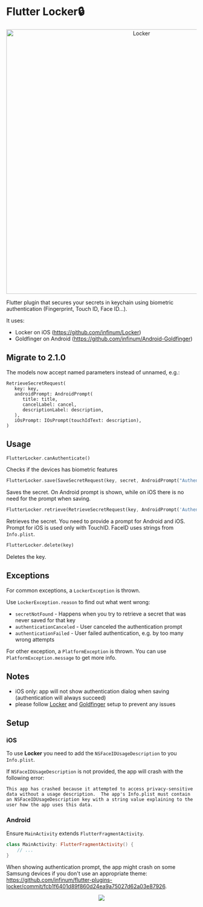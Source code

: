 # Flutter Locker🔒 

<p align="center">
    <img src="https://raw.githubusercontent.com/infinum/flutter-plugins-locker/master/Locker-github.jpg" width="700" max-width="50%" alt="Locker"/>
</p>

Flutter plugin that secures your secrets in keychain using biometric authentication (Fingerprint, Touch ID, Face ID...).


It uses:
 - Locker on iOS (https://github.com/infinum/Locker)
 - Goldfinger on Android (https://github.com/infinum/Android-Goldfinger)

## Migrate to 2.1.0

The models now accept named parameters instead of unnamed, e.g.:

```
RetrieveSecretRequest(
   key: key,
   androidPrompt: AndroidPrompt(
      title: title,
      cancelLabel: cancel,
      descriptionLabel: description,
   ),
   iOsPrompt: IOsPrompt(touchIdText: description),
)
```
 
## Usage

```dart
FlutterLocker.canAuthenticate()
```
Checks if the devices has biometric features

```dart
FlutterLocker.save(SaveSecretRequest(key, secret, AndroidPrompt("Authenticate", "Cancel")))
``` 
Saves the secret. On Android prompt is shown, while on iOS there is no need for the prompt when saving.

```dart
FlutterLocker.retrieve(RetrieveSecretRequest(key, AndroidPrompt('Authenticate', 'Cancel'), IOsPrompt('Authenticate')))
```
Retrieves the secret. You need to provide a prompt for Android and iOS. Prompt for iOS is used only with TouchID. FaceID uses strings from `Info.plist`.

```dart
FlutterLocker.delete(key)
```
Deletes the key.


## Exceptions

For common exceptions, a `LockerException` is thrown. 

Use `LockerException.reason` to find out what went wrong: 

- `secretNotFound` - Happens when you try to retrieve a secret that was never saved for that key
- `authenticationCanceled` - User canceled the authentication prompt
- `authenticationFailed` - User failed authentication, e.g. by too many wrong attempts

For other exception, a `PlatformException` is thrown. You can use `PlatformException.message` to get more info.
 
## Notes

- iOS only: app will not show authentication dialog when saving (authentication will always succeed)
- please follow [Locker](https://github.com/infinum/Locker) and [Goldfinger](https://github.com/infinum/Android-Goldfinger) setup to prevent any issues

## Setup

### iOS

To use **Locker** you need to add the `NSFaceIDUsageDescription` to you `Info.plist`.

If `NSFaceIDUsageDescription` is not provided, the app will crash with the following error:
```
This app has crashed because it attempted to access privacy-sensitive data without a usage description.  The app's Info.plist must contain an NSFaceIDUsageDescription key with a string value explaining to the user how the app uses this data.
```

### Android

Ensure `MainActivity` extends `FlutterFragmentActivity`.

```kotlin
class MainActivity: FlutterFragmentActivity() {
    // ...
}
```

When showing authentication prompt, the app might crash on some Samsung devices if you don't use an appropriate theme: https://github.com/infinum/flutter-plugins-locker/commit/fcb1f6401d89f860d24ea9a75027d62a03e87926.

<p align="center">
  <a href='https://infinum.com'>
    <picture>
        <source srcset="https://assets.infinum.com/brand/logo/static/white.svg" media="(prefers-color-scheme: dark)">
        <img src="https://assets.infinum.com/brand/logo/static/default.svg">
    </picture>
  </a>
</p>
